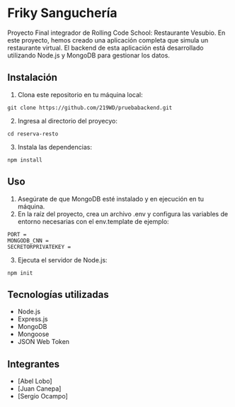 # Friky Sanguchería

Proyecto Final integrador de Rolling Code School: Restaurante Vesubio. En este proyecto, hemos creado una aplicación completa que simula un restaurante virtual. El backend de esta aplicación está desarrollado utilizando Node.js y MongoDB para gestionar los datos.

## Instalación

1. Clona este repositorio en tu máquina local:
```
git clone https://github.com/219WD/pruebabackend.git
```
2. Ingresa al directorio del proyecyo:
```
cd reserva-resto
```
3. Instala las dependencias:
```
npm install
```

## Uso

1. Asegúrate de que MongoDB esté instalado y en ejecución en tu máquina.
2. En la raíz del proyecto, crea un archivo .env y configura las variables de entorno necesarias con el env.template de ejemplo:
```
PORT = 
MONGODB_CNN =  
SECRETORPRIVATEKEY = 
```
3. Ejecuta el servidor de Node.js:
```
npm init
```

## Tecnologías utilizadas

- Node.js
- Express.js
- MongoDB
- Mongoose
- JSON Web Token

## Integrantes 
- [Abel Lobo]
- [Juan Canepa]
- [Sergio Ocampo]

